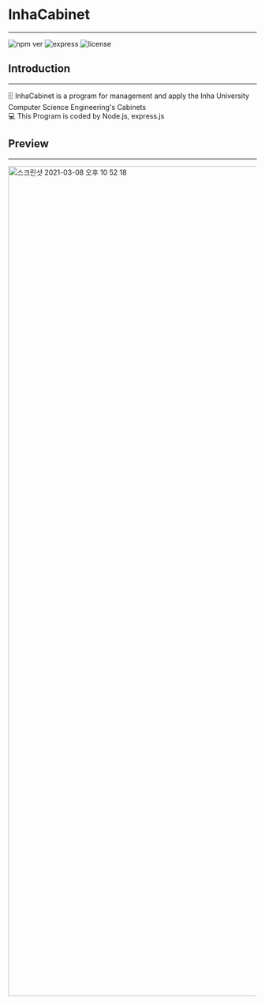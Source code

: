 # InhaCabinet
---

![npm ver](https://img.shields.io/badge/npm->=7.5.2-3ADF00) ![express](https://img.shields.io/badge/express-4.17.1-00FF80) ![license](https://img.shields.io/badge/license-ISC-151515) 


## Introduction

---

🗄 InhaCabinet is a program for management and apply the Inha University Computer Science Engineering's Cabinets  
💻 This Program is coded by Node.js, express.js


## Preview

---

<img width="1680" alt="스크린샷 2021-03-08 오후 10 52 18" src="https://user-images.githubusercontent.com/61653740/110330284-f3c63100-8060-11eb-9188-350650f638fc.png">
